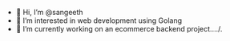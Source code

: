 - 👋 Hi, I’m @sangeeth
- 👀 I’m interested in web development using Golang
- 🌱 I’m currently working on an ecommerce backend project..../.


<!---
sangeeth518/sangeeth518 is a ✨ special ✨ repository because its `README.md` (this file) appears on your GitHub profile.
You can click the Preview link to take a look at your changes.
--->
